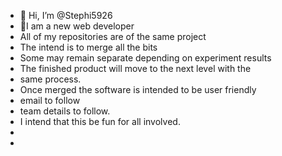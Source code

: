 - 👋 Hi, I’m @Stephi5926 
- 👀I am a new web developer
- All of my repositories are of the same project
- The intend is to merge all the bits
- Some may remain separate depending on experiment results
- The finished product will move to the next level with the 
- same process.
- Once merged the software is intended to be user friendly
- email to follow
- team details to follow.
- I intend that this be fun for all involved.
- 
- 

